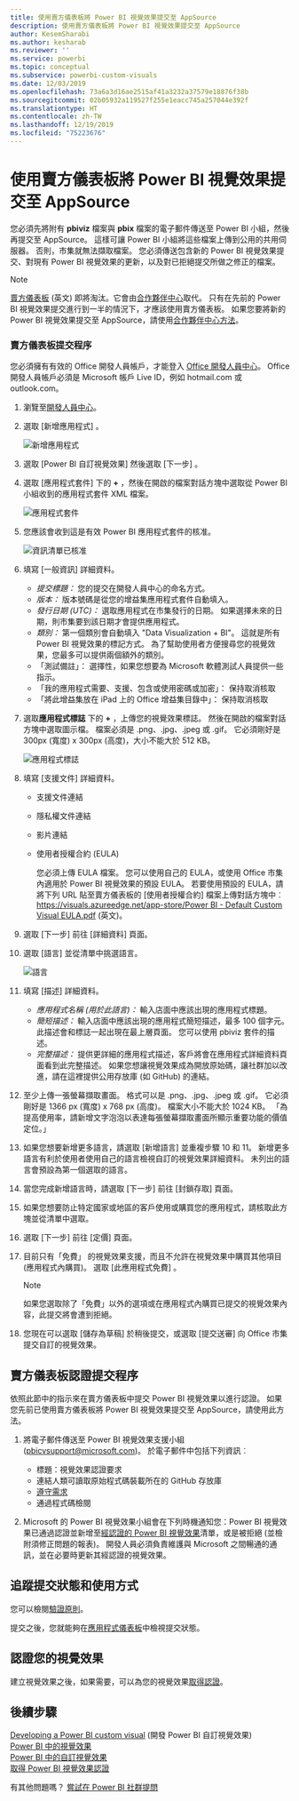 ```yaml
---
title: 使用賣方儀表板將 Power BI 視覺效果提交至 AppSource
description: 使用賣方儀表板將 Power BI 視覺效果提交至 AppSource
author: KesemSharabi
ms.author: kesharab
ms.reviewer: ''
ms.service: powerbi
ms.topic: conceptual
ms.subservice: powerbi-custom-visuals
ms.date: 12/03/2019
ms.openlocfilehash: 73a6a3d16ae2515af41a3232a37579e18876f38b
ms.sourcegitcommit: 02b05932a119527f255e1eacc745a257044e392f
ms.translationtype: HT
ms.contentlocale: zh-TW
ms.lasthandoff: 12/19/2019
ms.locfileid: "75223676"
---
```

# <a name="submit-a-power-bi-visual-to-appsource-using-seller-dashboard"></a>使用賣方儀表板將 Power BI 視覺效果提交至 AppSource

您必須先將附有 **pbiviz** 檔案與 **pbix** 檔案的電子郵件傳送至 Power BI 小組，然後再提交至 AppSource。 這樣可讓 Power BI 小組將這些檔案上傳到公用的共用伺服器。 否則，市集就無法擷取檔案。 您必須傳送包含新的 Power BI 視覺效果提交、對現有 Power BI 視覺效果的更新，以及對已拒絕提交所做之修正的檔案。

>[!NOTE]
>[賣方儀表板](https://docs.microsoft.com/office/dev/store/use-the-seller-dashboard-to-submit-to-the-office-store) \(英文\) 即將淘汰。它會由[合作夥伴中心](https://docs.microsoft.com/partner-center/)取代。 只有在先前的 Power BI 視覺效果提交進行到一半的情況下，才應該使用賣方儀表板。 如果您要將新的 Power BI 視覺效果提交至 AppSource，請使用[合作夥伴中心方法](office-store.md#submitting-to-appsource)。

### <a name="seller-dashboard-submission-process"></a>賣方儀表板提交程序

您必須擁有有效的 Office 開發人員帳戶，才能登入 [Office 開發人員中心](https://dev.office.com/)。 Office 開發人員帳戶必須是 Microsoft 帳戶 Live ID，例如 hotmail.com 或 outlook.com。

1. 瀏覽至[開發人員中心](https://sellerdashboard.microsoft.com/Application/Summary)。

2. 選取 [新增應用程式]  。

    ![新增應用程式](media/office-store/powerbi-custom-visual-add-an-app.png)

3. 選取 [Power BI 自訂視覺效果]  然後選取 [下一步]  。

4. 選取 [應用程式套件]  下的 **+** ，然後在開啟的檔案對話方塊中選取從 Power BI 小組收到的應用程式套件 XML 檔案。

    ![應用程式套件](media/office-store/powerbi-custom-visual-apppackage.png)

5. 您應該會收到這是有效 Power BI 應用程式套件的核准。

    ![資訊清單已核准](media/office-store/powerbi-custom-visual-manifest-approved.png)

6. 填寫 [一般資訊]  詳細資料。

   * *提交標題：* 您的提交在開發人員中心的命名方式。
   * *版本：* 版本號碼是從您的增益集應用程式套件自動填入。
   * *發行日期 (UTC)：* 選取應用程式在市集發行的日期。 如果選擇未來的日期，則市集要到該日期才會提供應用程式。
   * *類別：* 第一個類別會自動填入 "Data Visualization + BI"。 這就是所有 Power BI 視覺效果的標記方式。 為了幫助使用者方便搜尋您的視覺效果，您最多可以提供兩個額外的類別。
   * 「測試備註」：  選擇性，如果您想要為 Microsoft 軟體測試人員提供一些指示。
   * 「我的應用程式需要、支援、包含或使用密碼或加密」：  保持取消核取
   * 「將此增益集放在 iPad 上的 Office 增益集目錄中」：  保持取消核取
7. 選取**應用程式標誌** 下的 **+** ，上傳您的視覺效果標誌。 然後在開啟的檔案對話方塊中選取圖示檔。 檔案必須是 .png、.jpg、.jpeg 或 .gif。 它必須剛好是 300px (寬度) x 300px (高度)，大小不能大於 512 KB。

    ![應用程式標誌](media/office-store/powerbi-custom-visual-app-logo.png)

8. 填寫 [支援文件]  詳細資料。

   * 支援文件連結
   * 隱私權文件連結
   * 影片連結
   * 使用者授權合約 (EULA)

       您必須上傳 EULA 檔案。 您可以使用自己的 EULA，或使用 Office 市集內適用於 Power BI 視覺效果的預設 EULA。 若要使用預設的 EULA，請將下列 URL 貼至賣方儀表板的 [使用者授權合約] 檔案上傳對話方塊中︰[https://visuals.azureedge.net/app-store/Power BI - Default Custom Visual EULA.pdf](https://visuals.azureedge.net/app-store/Power%20BI%20-%20Default%20Custom%20Visual%20EULA.pdf) \(英文\)。

9. 選取 [下一步]  前往 [詳細資料]  頁面。

10. 選取 [語言]  並從清單中挑選語言。

    ![語言](media/office-store/powerbi-custom-visual-language.png)

11. 填寫 [描述] 詳細資料。

    * *應用程式名稱 (用於此語言)：* 輸入店面中應該出現的應用程式標題。
    * *簡短描述：* 輸入店面中應該出現的應用程式簡短描述，最多 100 個字元。 此描述會和標誌一起出現在最上層頁面。 您可以使用 pbiviz 套件的描述。
    * *完整描述：* 提供更詳細的應用程式描述，客戶將會在應用程式詳細資料頁面看到此完整描述。 如果您想讓視覺效果成為開放原始碼，讓社群加以改進，請在這裡提供公用存放庫 (如 GitHub) 的連結。

12. 至少上傳一張螢幕擷取畫面。 格式可以是 .png、.jpg、.jpeg 或 .gif。 它必須剛好是 1366 px (寬度) x 768 px (高度)。 檔案大小不能大於 1024 KB。 「為提高使用率，請新增文字泡泡以表達每張螢幕擷取畫面所顯示重要功能的價值定位。」 

12. 如果您想要新增更多語言，請選取 [新增語言]  並重複步驟 10 和 11。 新增更多語言有利於使用者使用自己的語言檢視自訂的視覺效果詳細資料。 未列出的語言會預設為第一個選取的語言。

13. 當您完成新增語言時，請選取 [下一步]  前往 [封鎖存取]  頁面。

14. 如果您想要防止特定國家或地區的客戶使用或購買您的應用程式，請核取此方塊並從清單中選取。

15. 選取 [下一步]  前往 [定價]  頁面。

16. 目前只有「免費」  的視覺效果支援，而且不允許在視覺效果中購買其他項目 (應用程式內購買)。 選取 [此應用程式免費]  。

    > [!NOTE]
    > 如果您選取除了「免費」以外的選項或在應用程式內購買已提交的視覺效果內容，此提交將會遭到拒絕。

17. 您現在可以選取 [儲存為草稿]  於稍後提交，或選取 [提交送審]  向 Office 市集提交自訂的視覺效果。

## <a name="seller-dashboard-certification-submission-process"></a>賣方儀表板認證提交程序

依照此節中的指示來在賣方儀表板中提交 Power BI 視覺效果以進行認證。 如果您先前已使用賣方儀表板將 Power BI 視覺效果提交至 AppSource，請使用此方法。

1. 將電子郵件傳送至 Power BI 視覺效果支援小組 (pbicvsupport@microsoft.com)。 於電子郵件中包括下列資訊︰
    * 標題：視覺效果認證要求
    * 連結人類可讀取原始程式碼裝載所在的 GitHub 存放庫
    * [遵守需求](power-bi-custom-visuals-certified.md#certification-requirements)
    * 通過程式碼檢閱

2. Microsoft 的 Power BI 視覺效果小組會在下列時機通知您：Power BI 視覺效果已通過認證並新增至[經認證的 Power BI 視覺效果](power-bi-custom-visuals-certified.md#certified-power-bi-visuals)清單，或是被拒絕 (並檢附須修正問題的報表)。 開發人員必須負責維護與 Microsoft 之間暢通的通訊，並在必要時更新其經認證的視覺效果。

## <a name="tracking-submission-status-and-usage"></a>追蹤提交狀態和使用方式

您可以檢閱[驗證原則](https://dev.office.com/officestore/docs/validation-policies#13-power-bi-custom-visuals)。

提交之後，您就能夠在[應用程式儀表板](https://sellerdashboard.microsoft.com/Application/Summary/)中檢視提交狀態。

## <a name="certify-your-visual"></a>認證您的視覺效果

建立視覺效果之後，如果需要，可以為您的視覺效果[取得認證](../developer/power-bi-custom-visuals-certified.md)。

## <a name="next-steps"></a>後續步驟

[Developing a Power BI custom visual](visuals/custom-visual-develop-tutorial.md) (開發 Power BI 自訂視覺效果)  
[Power BI 中的視覺效果](../visuals/power-bi-report-visualizations.md)  
[Power BI 中的自訂視覺效果](../developer/power-bi-custom-visuals.md)  
[取得 Power BI 視覺效果認證](../developer/power-bi-custom-visuals-certified.md)

有其他問題嗎？ [嘗試在 Power BI 社群提問](https://community.powerbi.com/)
